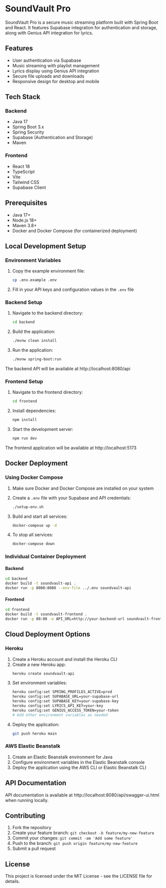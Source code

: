 # SoundVault Pro

SoundVault Pro is a secure music streaming platform built with Spring Boot and React. It features Supabase integration for authentication and storage, along with Genius API integration for lyrics.

## Features

- User authentication via Supabase
- Music streaming with playlist management
- Lyrics display using Genius API integration
- Secure file uploads and downloads
- Responsive design for desktop and mobile

## Tech Stack

### Backend
- Java 17
- Spring Boot 3.x
- Spring Security
- Supabase (Authentication and Storage)
- Maven

### Frontend
- React 18
- TypeScript
- Vite
- Tailwind CSS
- Supabase Client

## Prerequisites

- Java 17+
- Node.js 18+
- Maven 3.8+
- Docker and Docker Compose (for containerized deployment)

## Local Development Setup

### Environment Variables

1. Copy the example environment file:
   ```bash
   cp .env.example .env
   ```

2. Fill in your API keys and configuration values in the `.env` file

### Backend Setup

1. Navigate to the backend directory:
   ```bash
   cd backend
   ```

2. Build the application:
   ```bash
   ./mvnw clean install
   ```

3. Run the application:
   ```bash
   ./mvnw spring-boot:run
   ```

The backend API will be available at http://localhost:8080/api

### Frontend Setup

1. Navigate to the frontend directory:
   ```bash
   cd frontend
   ```

2. Install dependencies:
   ```bash
   npm install
   ```

3. Start the development server:
   ```bash
   npm run dev
   ```

The frontend application will be available at http://localhost:5173

## Docker Deployment

### Using Docker Compose

1. Make sure Docker and Docker Compose are installed on your system

2. Create a `.env` file with your Supabase and API credentials:
   ```bash
   ./setup-env.sh
   ```

3. Build and start all services:
   ```bash
   docker-compose up -d
   ```

4. To stop all services:
   ```bash
   docker-compose down
   ```

### Individual Container Deployment

#### Backend

```bash
cd backend
docker build -t soundvault-api .
docker run -p 8080:8080 --env-file ../.env soundvault-api
```

#### Frontend

```bash
cd frontend
docker build -t soundvault-frontend .
docker run -p 80:80 -e API_URL=http://your-backend-url soundvault-frontend
```

## Cloud Deployment Options

### Heroku

1. Create a Heroku account and install the Heroku CLI
2. Create a new Heroku app:
   ```bash
   heroku create soundvault-api
   ```
3. Set environment variables:
   ```bash
   heroku config:set SPRING_PROFILES_ACTIVE=prod
   heroku config:set SUPABASE_URL=your-supabase-url
   heroku config:set SUPABASE_KEY=your-supabase-key
   heroku config:set LYRICS_API_KEY=your-key
   heroku config:set GENIUS_ACCESS_TOKEN=your-token
   # Add other environment variables as needed
   ```
4. Deploy the application:
   ```bash
   git push heroku main
   ```

### AWS Elastic Beanstalk

1. Create an Elastic Beanstalk environment for Java
2. Configure environment variables in the Elastic Beanstalk console
3. Deploy the application using the AWS CLI or Elastic Beanstalk CLI

## API Documentation

API documentation is available at http://localhost:8080/api/swagger-ui.html when running locally.

## Contributing

1. Fork the repository
2. Create your feature branch: `git checkout -b feature/my-new-feature`
3. Commit your changes: `git commit -am 'Add some feature'`
4. Push to the branch: `git push origin feature/my-new-feature`
5. Submit a pull request

## License

This project is licensed under the MIT License - see the LICENSE file for details.
